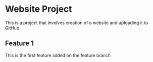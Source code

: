 # Website Project

This is a project that involves creation of a website and uploading it to GitHub

## Feature 1

This is the first feature added on the feature branch
